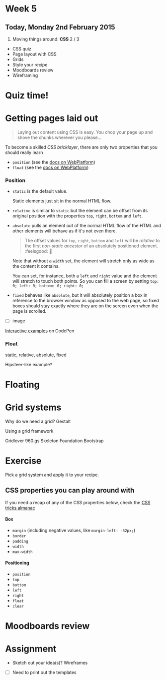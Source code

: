 # Week 5

## Today, Monday 2nd February 2015

1. Moving things around: **CSS** 2 / 3
* CSS quiz
* Page layout with CSS
* Grids
* Style your recipe <!--with grids?-->
* Moodboards review
* Wireframing



# Quiz time!


# Getting pages laid out

> Laying out content using CSS is easy. You chop your page up and shove the chunks wherever you please...

To become a skilled *CSS bricklayer*, there are only two properties that you should really learn

* `position` (see the [docs on WebPlatform](https://docs.webplatform.org/wiki/css/properties/position))
* `float` (see the [docs on WebPlatform](https://docs.webplatform.org/wiki/css/properties/float))

### Position

* `static` is the default value. 

	Static elements just sit in the normal HTML flow.
	
* `relative` is similar to `static` but the element can be offset from its original position with the properties `top`, `right`, `bottom` and `left`.
 
* `absolute` pulls an element out of the normal HTML flow of the HTML and other elements will behave as if it's not even there. 

	> The offset values for `top`, `right`, `bottom` and `left` will be *relative* to the first *non-static ancestor* of an absolutely positioned element. :feelsgood: :shit:

	Note that without a `width` set, the element will stretch only as wide as the content it contains.

	You can set, for instance, both a `left` and `right` value and the element will stretch to touch both points. So you can fill a screen by setting `top: 0; left: 0; bottom: 0; right: 0;`


* `fixed` behaves like `absolute`, but it will absolutely position a box in reference to the browser window as opposed to the web page, so fixed boxes should stay exactly where they are on the screen even when the page is scrolled.

- [ ] image

[Interactive examples](http://codepen.io/baddeo/pen/OPxJLP) on CodePen


### Float

static, relative, absolute, fixed

Hipsteer-like example?


# Floating



# Grid systems

Why do we need a grid? Gestalt

Using a grid framework

Gridlover
960.gs
Skeleton
Foundation
Bootstrap

# Exercise

Pick a grid system and apply it to your recipe.

## CSS properties you can play around with

If you need a recap of any of the CSS properties below, check the [CSS tricks almanac](http://css-tricks.com/almanac)

#### Box 

* `margin` (including negative values, like `margin-left: -32px;`)
* `border`
* `padding`
* `width`
* `max-width`

#### Positioning

* `position`
* `top`
* `bottom`
* `left`
* `right`
* `float`
* `clear`



# Moodboards review



# Assignment

- Sketch out your idea(s)? Wireframes

- [ ] Need to print out the templates